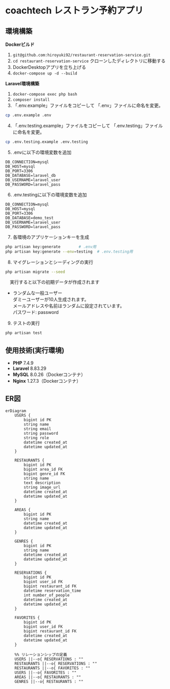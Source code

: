 # coachtech レストラン予約アプリ

## 環境構築
**Dockerビルド**
1. `git@github.com:hiroyuki92/restaurant-reservation-service.git`
2. `cd restaurant-reservation-service`     クローンしたディレクトリに移動する
3. DockerDesktopアプリを立ち上げる
4. `docker-compose up -d --build`

**Laravel環境構築**
1. `docker-compose exec php bash`
2. `composer install`
3. 「.env.example」ファイルをコピーして 「.env」ファイルに命名を変更。
```bash
cp .env.example .env
```
4. 「.env.testing.example」ファイルをコピーして 「.env.testing」ファイルに命名を変更。
```bash
cp .env.testing.example .env.testing
```
5. .envに以下の環境変数を追加
``` text
DB_CONNECTION=mysql
DB_HOST=mysql
DB_PORT=3306
DB_DATABASE=laravel_db
DB_USERNAME=laravel_user
DB_PASSWORD=laravel_pass
```
6. .env.testingに以下の環境変数を追加
``` text
DB_CONNECTION=mysql
DB_HOST=mysql
DB_PORT=3306
DB_DATABASE=demo_test
DB_USERNAME=laravel_user
DB_PASSWORD=laravel_pass
```
7. 各環境のアプリケーションキーを生成
``` bash
php artisan key:generate        # .env用
php artisan key:generate --env=testing  # .env.testing用
```

8. マイグレーションとシーディングの実行
``` bash
php artisan migrate --seed
```  
　実行すると以下の初期データが作成されます  
  - ランダムな一般ユーザー  
	ダミーユーザーが10人生成されます。  
	メールアドレスや名前はランダムに設定されています。  
	パスワード: password

9. テストの実行
``` bash
php artisan test
```

## 使用技術(実行環境)
- **PHP** 7.4.9
- **Laravel** 8.83.29
- **MySQL** 8.0.26（Dockerコンテナ）
- **Nginx** 1.27.3（Dockerコンテナ）


## ER図
```mermaid
erDiagram
    USERS {
        bigint id PK
        string name
        string email
        string password
        string role
        datetime created_at
        datetime updated_at
    }
    
    RESTAURANTS {
        bigint id PK
        bigint area_id FK
        bigint genre_id FK
        string name
        text description
        string image_url
        datetime created_at
        datetime updated_at
    }
    
    AREAS {
        bigint id PK
        string name
        datetime created_at
        datetime updated_at
    }
    
    GENRES {
        bigint id PK
        string name
        datetime created_at
        datetime updated_at
    }
    
    RESERVATIONS {
        bigint id PK
        bigint user_id FK
        bigint restaurant_id FK
        datetime reservation_time
        int number_of_people
        datetime created_at
        datetime updated_at
    }
    
    FAVORITES {
        bigint id PK
        bigint user_id FK
        bigint restaurant_id FK
        datetime created_at
        datetime updated_at
    }
    
    %% リレーションシップの定義
    USERS ||--o{ RESERVATIONS : ""
    RESTAURANTS ||--o{ RESERVATIONS : ""
    RESTAURANTS ||--o{ FAVORITES : ""
    USERS ||--o{ FAVORITES : ""
    AREAS ||--o{ RESTAURANTS : ""
    GENRES ||--o{ RESTAURANTS : ""

